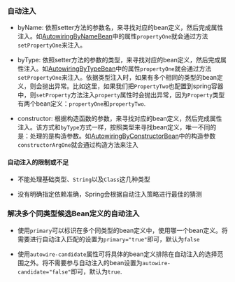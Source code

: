 ### 自动注入

* byName: 依照setter方法的参数名，来寻找对应的bean定义，然后完成属性注入。如[AutowiringByNameBean](https://github.com/gavincook/spring-study/tree/master/src/main/java/com/springapp/dependency/autowiring/AutowiringByNameBean.java)中的属性`propertyOne`就会通过方法`setPropertyOne`来注入。

* byType: 依照setter方法的参数的类型，来寻找对应的bean定义，然后完成属性注入。如[AutowiringByTypeBean](https://github.com/gavincook/spring-study/tree/master/src/main/java/com/springapp/dependency/autowiring/AutowiringByTypeBean.java)中的属性`propertyOne`就会通过方法`setPropertyOne`来注入。依据类型注入时，如果有多个相同的类型的bean定义，则会抛出异常。比如这里，如果我们把`PropertyTwo`也配置到spring容器中，则`setProperty`方法注入`property`属性时会抛出异常，因为`Property`类型有两个bean定义：`propertyOne`和`propertyTwo`.

* constructor: 根据构造函数的参数，来寻找对应的bean定义，然后完成属性注入。该方式和`byType`方式一样，按照类型来寻找bean定义，唯一不同的是：处理的是构造参数。如[AutowiringByConstructorBean](https://github.com/gavincook/spring-study/tree/master/src/main/java/com/springapp/dependency/autowiring/AutowiringByConstructorBean.java)中的构造参数`constructorArgOne`就会通过构造方法来注入

#### 自动注入的限制或不足

* 不能处理基础类型、`String`以及`Class`这几种类型

* 没有明确指定依赖准确，Spring会根据自动注入策略进行最佳的猜测


### 解决多个同类型候选Bean定义的自动注入

* 使用`primary`可以标识在多个同类型的bean定义中，使用哪一个bean定义。将需要进行自动注入匹配的设置为`primary="true"`即可，默认为`false`

* 使用`autowire-candidate`属性可将具体的bean定义排除在自动注入的选择范围之外。将不需要参与自动注入的bean设置为`autowire-candidate="false"`即可，默认为`true`.
